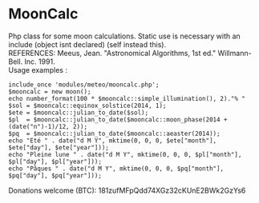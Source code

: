 MoonCalc
========
Php class for some moon calculations.
Static use is necessary with an include (object isnt declared) (self instead this).
<br>
REFERENCES: Meeus, Jean. "Astronomical Algorithms, 1st ed." Willmann-Bell. Inc. 1991.
<br>
Usage examples :
```
include_once 'modules/meteo/mooncalc.php';
$mooncalc = new moon();
echo number_format(100 * $mooncalc::simple_illumination(), 2)."% "
$sol = $mooncalc::equinox_solstice(2014, 1);
$ete = $mooncalc::julian_to_date($sol);
$pl  = $mooncalc::julian_to_date($mooncalc::moon_phase(2014 + (date("n")-1)/12, 2));
$pq  = $mooncalc::julian_to_date($mooncalc::aeaster(2014));
echo "Eté " . date("d M Y", mktime(0, 0, 0, $ete["month"], $ete["day"], $ete["year"]));
echo "Pleine lune " . date("d M Y", mktime(0, 0, 0, $pl["month"], $pl["day"], $pl["year"]));
echo "Pâques " . date("d M Y", mktime(0, 0, 0, $pq["month"], $pq["day"], $pq["year"]));
```				
Donations welcome (BTC): 181zufMFpQdd74XGz32cKUnE2BWk2GzYs6
